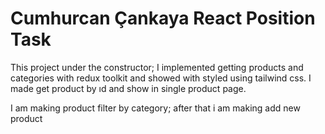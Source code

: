 # Cumhurcan Çankaya React Position Task

This project under the constructor; I implemented getting products and categories with redux toolkit and showed with styled using tailwind css.
I made get product by ıd and show in single product page.

I am making product filter by category; after that i am making add new product
